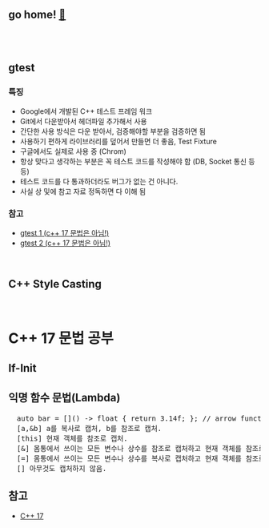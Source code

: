 ## go home! [:house_with_garden:](https://github.com/wnsgml972/midas_log)


<br/><br/>


## gtest

### 특징

* Google에서 개발된 C++ 테스트 프레임 워크
* Git에서 다운받아서 헤더파일 추가해서 사용
* 간단한 사용 방식은 다운 받아서, 검증해야할 부분을 검증하면 됨
* 사용하기 편하게 라이브러리를 덮어서 만들면 더 좋음, Test Fixture
* 구글에서도 실제로 사용 중 (Chrom)
* 항상 맞다고 생각하는 부분은 꼭 테스트 코드를 작성해야 함 (DB, Socket 통신 등등)
* 테스트 코드를 다 통과하더라도 버그가 없는 건 아니다.
* 사실 상 및에 참고 자료 정독하면 다 이해 됨

### 참고

* [gtest 1 (c++ 17 문법은 아님!)](https://www.slideshare.net/jinhwason/ss-69528881)
* [gtest 2 (c++ 17 문법은 아님!)](https://www.slideshare.net/zone0000/c-7522148?next_slideshow=1)

<br/>

## C++ Style Casting




<br/>

# C++ 17 문법 공부

## If-Init

## 익명 함수 문법(Lambda)

<pre>
  auto bar = []() -> float { return 3.14f; }; // arrow function을 이용하면 타입 명시 가능
  [a,&b] a를 복사로 캡처, b를 참조로 캡처.
  [this] 현재 객체를 참조로 캡처.
  [&] 몸통에서 쓰이는 모든 변수나 상수를 참조로 캡처하고 현재 객체를 참조로 캡처.
  [=] 몸통에서 쓰이는 모든 변수나 상수를 복사로 캡처하고 현재 객체를 참조로 캡처.
  [] 아무것도 캡처하지 않음.  
</pre>

## 참고

* [C++ 17](https://medium.com/@snghojeong/c-17-%EC%83%88%EB%A1%9C%EC%9A%B4-%EA%B8%B0%EB%8A%A5%EB%93%A4-558f323c27d1)
